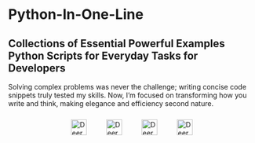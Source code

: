 # Python-In-One-Line
## Collections of Essential Powerful Examples Python Scripts for Everyday Tasks for Developers
Solving complex problems was never the challenge; writing concise code snippets truly tested my skills. Now, I’m focused on transforming how you write and think, making elegance and efficiency second nature.




<div style="display: flex; justify-content: center; gap: 20px; padding: 10px;">
  <!-- GitHub Link -->
  <a href="https://github.com/DJ-Manjaray" target="_blank">
    <img src="https://icons.iconarchive.com/icons/simpleicons-team/simple/32/github-icon.png" width="32" height="32" alt="Deeraj Manjaray Github Profile">
  </a>
<br>
  <!-- LinkedIn Link -->
  <a href="https://www.linkedin.com/in/deeraj-manjaray/" target="_blank">
    <img src="https://icons.iconarchive.com/icons/limav/flat-gradient-social/32/Linkedin-icon.png" width="32" height="32" alt="Deeraj Manjaray LinkedIn Profile">
  </a>
<br>
  <!-- Medium Link -->
  <a href="https://medium.com/@deerajmanjaray" target="_blank">
    <img src="https://icons.iconarchive.com/icons/simpleicons-team/simple/32/medium-icon.png" width="32" height="32" alt="Deeraj Manjaray Medium Profile">
  </a>
<br>
  <!-- Twitter Link -->
  <a href="https://x.com/deerajmanjaray" target="_blank">
    <img src="https://icons.iconarchive.com/icons/sicons/basic-round-social/32/twitter-icon.png" width="32" height="32" alt="Deeraj Manjaray Twitter Profile">
  </a>
</div>
